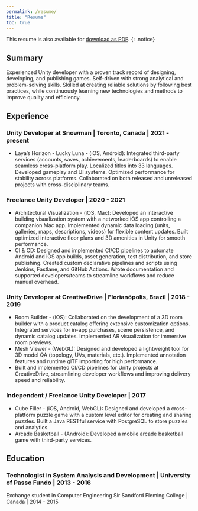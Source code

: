 ```yaml
---
permalink: /resume/
title: "Resume"
toc: true
---
```


This resume is also available for [download as PDF](/assets/EduardoLauerResume.pdf).
{: .notice} 

## Summary

Experienced Unity developer with a proven track record of designing, developing, and publishing games. Self-driven with strong analytical and problem-solving skills. Skilled at creating reliable solutions by following best practices, while continuously learning new technologies and methods to improve quality and efficiency.

## Experience

### Unity Developer at Snowman | Toronto, Canada | 2021 - present
- Laya’s Horizon - Lucky Luna - (iOS, Android): Integrated third-party services (accounts, saves, achievements, leaderboards) to enable seamless cross-platform play. Localized titles into 33 languages. Developed gameplay and UI systems. Optimized performance for stability across platforms. Collaborated on both released and unreleased projects with cross-disciplinary teams.

### Freelance Unity Developer | 2020 - 2021
- Architectural Visualization - (iOS, Mac): Developed an interactive building visualization system with a networked iOS app controlling a companion Mac app. Implemented dynamic data loading (units, galleries, maps, descriptions, videos) for flexible content updates. Built optimized interactive floor plans and 3D amenities in Unity for smooth performance.
- CI & CD: Designed and implemented CI/CD pipelines to automate Android and iOS app builds, asset generation, test distribution, and store publishing. Created custom declarative pipelines and scripts using Jenkins, Fastlane, and GitHub Actions. Wrote documentation and supported developers/teams to streamline workflows and reduce manual overhead.

### Unity Developer at CreativeDrive | Florianópolis, Brazil | 2018 - 2019
- Room Builder - (iOS): Collaborated on the development of a 3D room builder with a product catalog offering extensive customization options. Integrated services for in-app purchases, scene persistence, and dynamic catalog updates. Implemented AR visualization for immersive room previews.
- Mesh Viewer - (WebGL): Designed and developed a lightweight tool for 3D model QA (topology, UVs, materials, etc.). Implemented annotation features and runtime glTF importing for high performance.
- Built and implemented CI/CD pipelines for Unity projects at CreativeDrive, streamlining developer workflows and improving delivery speed and reliability.

### Independent / Freelance Unity Developer | 2017
- Cube Filler - (iOS, Android, WebGL): Designed and developed a cross-platform puzzle game with a custom level editor for creating and sharing puzzles. Built a Java RESTful service with PostgreSQL to store puzzles and analytics.
- Arcade Basketball - (Android): Developed a mobile arcade basketball game with third-party services.

## Education

### Technologist in System Analysis and Development | University of Passo Fundo | 2013 - 2016
Exchange student in Computer Engineering Sir Sandford Fleming College | Canada  | 2014 - 2015
